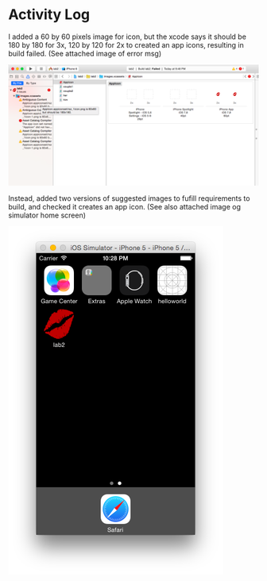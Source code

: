 # Activity Log

I added a 60 by 60 pixels image for icon, but the xcode says it should be 180 by 180 for 3x, 120 by 120 for 2x to created an app icons, resulting in build failed.
(See attached image of error msg)

![Error Log](https://github.com/qubick/MAD2015/blob/master/lab2/imgs/error_msg.png)


Instead, added two versions of suggested images to fufill requirements to build, and checked it creates an app icon.
(See also attached image og simulator home screen)

![Home Screen](https://github.com/qubick/MAD2015/blob/master/lab2/imgs/lab2-app%20icon.png)
